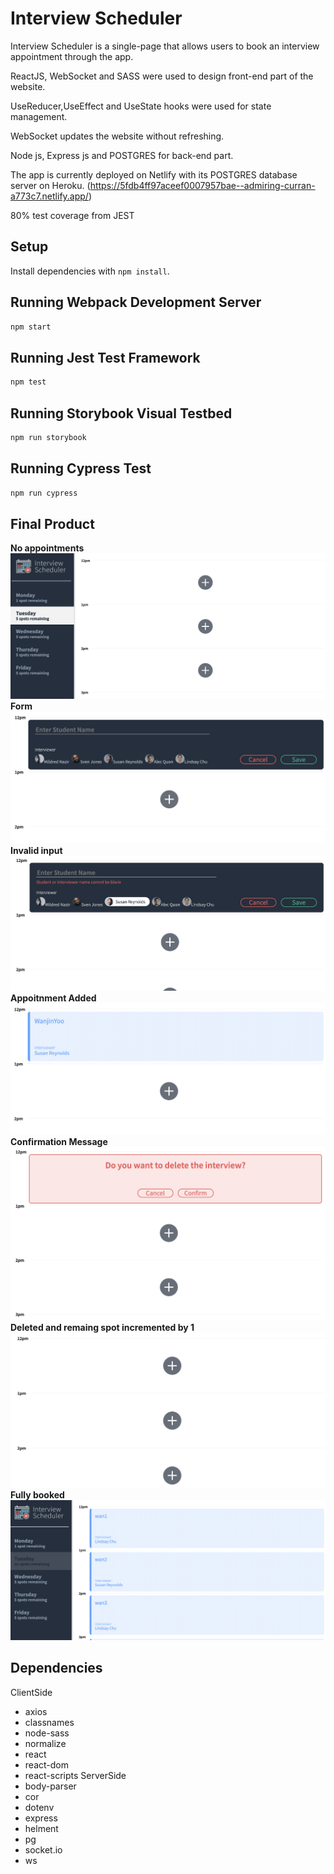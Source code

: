 # Interview Scheduler
Interview Scheduler is a single-page that allows users to book an interview appointment through the app.

ReactJS, WebSocket and SASS were used to design front-end part of the website.

UseReducer,UseEffect and UseState hooks were used for state management.

WebSocket updates the website without refreshing.

Node js, Express js and POSTGRES for back-end part.

The app is currently deployed on Netlify with its POSTGRES database server on Heroku.
(https://5fdb4ff97aceef0007957bae--admiring-curran-a773c7.netlify.app/)

80% test coverage from JEST

## Setup

Install dependencies with `npm install`.

## Running Webpack Development Server

```sh
npm start
```

## Running Jest Test Framework

```sh
npm test
```

## Running Storybook Visual Testbed

```sh
npm run storybook
```
## Running Cypress Test

```sh
npm run cypress
```
## Final Product
 **No appointments**
!["No appointments"](https://github.com/WanjinYoo/scheduler/blob/master/images/empty.png)
  **Form**
!["Form"](https://github.com/WanjinYoo/scheduler/blob/master/images/form.png)
 **Invalid input**
!["Invalid input"](https://github.com/WanjinYoo/scheduler/blob/master/images/errorhandling.png)
 **Appoitnment Added**
!["Appoitnment Added"](https://github.com/WanjinYoo/scheduler/blob/master/images/added.png)
 **Confirmation Message**
!["Confirmation Message"](https://github.com/WanjinYoo/scheduler/blob/master/images/confirmation.png)
 **Deleted and remaing spot incremented by 1**
!["Desktop version"](https://github.com/WanjinYoo/scheduler/blob/master/images/deleted.png)
  **Fully booked**
!["Fully booked"](https://github.com/WanjinYoo/scheduler/blob/master/images/fullybooked.png)








## Dependencies
ClientSide
- axios
- classnames
- node-sass
- normalize
- react
- react-dom
- react-scripts
ServerSide
- body-parser
- cor
- dotenv
- express
- helment
- pg
- socket.io
- ws


